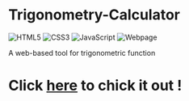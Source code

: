 # Trigonometry-Calculator

![HTML5](https://img.shields.io/badge/html5-%23E34F26.svg?&logo=html5&logoColor=white)
![CSS3](https://img.shields.io/badge/css3-%231572B6.svg?&logo=css3&logoColor=white)
![JavaScript](https://img.shields.io/badge/javascript-%23323330.svg?&logo=javascript&logoColor=%23F7DF1E)
![Webpage](https://img.shields.io/website?&url=https%3A%2F%2Fabhijeetbyte.github.io%2FTrigonometry-Calculator%2F)

A web-based tool for trigonometric function

# Click [here](https://abhijeetbyte.github.io/Trigonometry-Calculator/) to chick it out !
